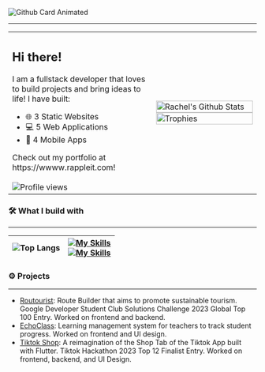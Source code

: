 ![Github Card Animated](https://github.com/user-attachments/assets/2dd7ab1a-6b5e-492b-b1e9-33f034757a37)

---
<table border="0">
    <tr>
        <td width="55%">
            <h2>Hi there!</h2>
            <p>I am a fullstack developer that loves to build projects and bring ideas to life! I have built:</p>
            <ul>
                <li>🌐 3 Static Websites</li>
                <li>💻 5 Web Applications</li>
                <li>📱 4 Mobile Apps</li>
            </ul>
            Check out my portfolio at <a>https://wwww.rappleit.com!
            <br/>
             <br/>
            <img src="https://komarev.com/ghpvc/?username=rappleit&color=blueviolet&style=for-the-badge" alt="Profile views">
        </td>
        <td width="40%">
            <img src="https://github-readme-stats.vercel.app/api?username=rappleit&theme=tokyonight&show_icons=true&hide=stars,issues&rank_icon=github" alt="Rachel's Github Stats" width="100%">
            <a href="https://github.com/ryo-ma/github-profile-trophy">
                <img src="https://github-profile-trophy.vercel.app/?username=rappleit&theme=algolia&title=-Issues,-Reviews&row=2&column=3" alt="Trophies" width="100%">
            </a>
        </td>
    </tr>
</table>



### 🛠️ What I build with
---
| ![Top Langs](https://github-readme-stats.vercel.app/api/top-langs/?username=rappleit&theme=tokyonight&layout=compact&exclude_repo=Portential) | [![My Skills](https://skillicons.dev/icons?i=react,html,css,js,nextjs,vercel)](https://skillicons.dev) </br>  [![My Skills](https://skillicons.dev/icons?i=swift,dotnet,nodejs,postgres,mongodb,figma)](https://skillicons.dev) |
|-----------------------------------------------------------------------------------------------------------------------------------------------------------|------------------------------------------------------------------------------------------------------------------------------------------|


### ⚙️ Projects
---
- [Routourist](https://github.com/rappleit/routourist): Route Builder that aims to promote sustainable tourism. Google Developer Student Club Solutions Challenge 2023 Global Top 100 Entry. Worked on frontend and backend. 
- [EchoClass](https://github.com/michaelchen-lab/LMS_Frontend): Learning management system for teachers to track student progress. Worked on frontend and UI design.
- [Tiktok Shop](https://github.com/rappleit/tiktok_shop/tree/main): A reimagination of the Shop Tab of the Tiktok App built with Flutter. Tiktok Hackathon 2023 Top 12 Finalist Entry. Worked on frontend, backend, and UI Design.

